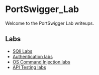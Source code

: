 # PortSwigger_Lab

Welcome to the PortSwigger Lab writeups.

## Labs

- [SQli Labs](SQL%20Injection.md)
- [Authentication labs](Authentication.md)
- [OS Command Injection labs](./os_cmd_injection.md)
- [API Testing labs](./API%20Testing.md)
